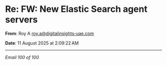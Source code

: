 # Re: FW: New Elastic Search agent servers

**From**: Roy A <roy.a@digitalinsights-uae.com>

**Date**: 11 August 2025 at 2:09:22 AM

---

*Email 100 of 100*
